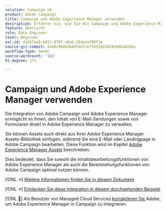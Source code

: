 ```yaml
---
solution: Campaign v8
product: Adobe Campaign
title: Campaign und Adobe Experience Manager verwenden
description: Erfahren Sie, wie Sie mit Campaign und Adobe Experience Manager arbeiten.
feature: Übersicht
role: Data Engineer
level: Beginner
exl-id: d1d57aa8-b811-470f-a8a6-18da3a700f1a
source-git-commit: 4ae0c968bd68d76d7ceffb91023d5426d6a810ea
workflow-type: tm+mt
source-wordcount: '163'
ht-degree: 17%

---
```


# Campaign und Adobe Experience Manager verwenden

Die Integration von Adobe Campaign und Adobe Experience Manager ermöglicht es Ihnen, den Inhalt von E-Mail-Sendungen sowie von Formularen direkt in Adobe Experience Manager zu verwalten.

Sie können Assets auch direkt aus Ihrer Adobe Experience Manager Assets-Bibliothek einfügen, während Sie eine E-Mail oder Landingpage in Adobe Campaign bearbeiten. Diese Funktion wird im Kapitel [Adobe Experience Manager Assets](https://experienceleague.adobe.com/docs/experience-manager-cloud-service/assets/overview.html) beschrieben.

Dies bedeutet, dass Sie sowohl die Inhaltsbearbeitungsfunktionen von Adobe Experience Manager als auch die Bereitstellungsfunktionen von Adobe Campaign optimal nutzen können.

[!DNL :arrow_upper_right:] [Weitere Informationen finden Sie in diesem Dokument](https://experienceleague.adobe.com/docs/experience-manager-65/administering/integration/campaignonpremise.html?lang=en#aem-and-adobe-campaign-integration-workflow)

[!DNL :arrow_upper_right:] [Entdecken Sie diese Integration in diesem durchgehenden Beispiel](https://experienceleague.adobe.com/docs/campaign-classic/using/integrating-with-adobe-experience-cloud/adobe-experience-manager/creating-an-experience-manager-newsletter.html?lang=en#integrating-with-adobe-experience-cloud)

[!DNL :speech_balloon:] Als Benutzer von Managed Cloud Services  [kontaktieren Sie ](../start/campaign-faq.md#support) Adobe, um Adobe Experience Manager in Campaign zu integrieren.

